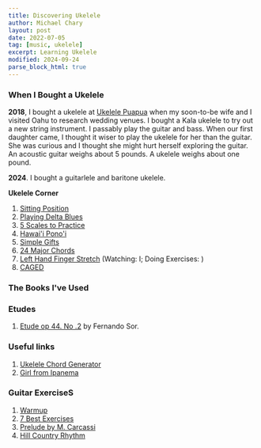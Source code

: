```yaml
---
title: Discovering Ukelele
author: Michael Chary
layout: post
date: 2022-07-05
tag: [music, ukelele]
excerpt: Learning Ukelele
modified: 2024-09-24
parse_block_html: true
---
```


### When I Bought a Ukelele

**2018**, I bought a ukelele at <a href="https://ukulelepuapua.com/">Ukelele Puapua</a> when my soon-to-be wife and I visited Oahu to research wedding venues. I bought a Kala ukelele to try out a new string instrument. I passably play the guitar and bass. When our first daughter came, I thought it wiser to play the ukelele for her than the guitar. She was curious and I thought she might hurt herself exploring the guitar. An acoustic guitar weighs about 5 pounds. A ukelele weighs about one pound.

**2024**. I bought a guitarlele and baritone ukelele.

**Ukelele Corner**

1. [Sitting Position](https://ukulelecorner.com/far1/)
1. [Playing Delta Blues](https://www.youtube.com/watch?v=q3II9UlRuQ0&t=123s&ab_channel=UkuleleCorner)
1. [5 Scales to Practice](https://www.youtube.com/watch?v=2Bg7c2YYIe4&ab_channel=UkuleleCorner)
1. [Hawai'i Pono'i](https://ukulelecorner.com/hawai%ca%bbi-pono%ca%bbi-for-high-g-ukulele/)
1. [Simple Gifts](https://www.youtube.com/watch?v=Sqg8zw1lDe4&ab_channel=UkuleleCorner)
1. [24 Major Chords](https://www.youtube.com/watch?v=BtfjTlKf9ew&ab_channel=UkuleleCornerhttps://www.youtube.com/watch?v=BtfjTlKf9ew&ab_channel=UkuleleCornerhttps://www.youtube.com/watch?v=BtfjTlKf9ew&ab_channel=UkuleleCorner)
1. [Left Hand Finger Stretch](https://www.youtube.com/watch?v=agyRuZdEfyc&ab_channel=UkuleleCorner)  (Watching: I; Doing Exercises: )
1. [CAGED](https://www.youtube.com/watch?v=ejMokRD7G4o&ab_channel=UkuleleCorner)
### The Books I've Used

### Etudes

1. [Etude op 44. No .2](https://ukulelego.com/wp-content/uploads/2018/01/4.-Etude-op.44-No.2-Sor.pdf) by Fernando Sor.

### Useful links

1. [Ukelele Chord Generator](https://ukulelego.com/ukulele-chord-progressions/#f-a7-dm-f7-bb-bbm-f-c7)
1. [Girl from Ipanema](https://ukuleleorchestra.org/handouts/summer2018/GirlFromIpanemaUkulele.pdf)

### Guitar ExerciseS
1. [Warmup](https://www.youtube.com/watch?v=-ZIY1btdWdE&ab_channel=ClassicalGuitarCorner)
1. [7 Best Exercises](https://www.youtube.com/watch?v=lD5BuNcdn1Y&ab_channel=ClassicalGuitarCorner)
1. [Prelude by M. Carcassi](https://www.youtube.com/watch?v=gIBhrnaj9Ok&ab_channel=ClassicalGuitarCorner)
1. [Hill Country Rhythm](https://www.youtube.com/watch?v=L6MPCQjfDKQ)
